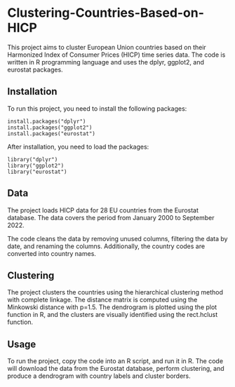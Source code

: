 # Clustering-Countries-Based-on-HICP

This project aims to cluster European Union countries based on their Harmonized Index of Consumer Prices (HICP) time series data. The code is written in R programming language and uses the dplyr, ggplot2, and eurostat packages.

## Installation
To run this project, you need to install the following packages:
```
install.packages("dplyr")
install.packages("ggplot2")
install.packages("eurostat")
```


After installation, you need to load the packages:
```
library("dplyr")
library("ggplot2")
library("eurostat")
```

## Data
The project loads HICP data for 28 EU countries from the Eurostat database. The data covers the period from January 2000 to September 2022.

The code cleans the data by removing unused columns, filtering the data by date, and renaming the columns. Additionally, the country codes are converted into country names.

## Clustering
The project clusters the countries using the hierarchical clustering method with complete linkage. The distance matrix is computed using the Minkowski distance with p=1.5. The dendrogram is plotted using the plot function in R, and the clusters are visually identified using the rect.hclust function.

## Usage
To run the project, copy the code into an R script, and run it in R. The code will download the data from the Eurostat database, perform clustering, and produce a dendrogram with country labels and cluster borders.
